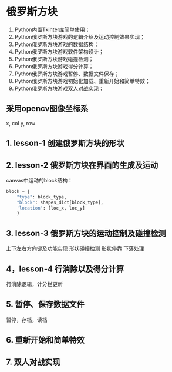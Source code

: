# 俄罗斯方块

1. Python内置Tkinter库简单使用；
2. Python俄罗斯方块游戏的逻辑介绍及运动控制效果实现；
3. Python俄罗斯方块游戏的数据结构；
4. Python俄罗斯方块游戏软件架构设计；
5. Python俄罗斯方块游戏碰撞检测；
6. Python俄罗斯方块游戏得分计算；
7. Python俄罗斯方块游戏暂停、数据文件保存；
8. Python俄罗斯方块游戏初始化加载、重新开始和简单特效；
9. Python俄罗斯方块游戏双人对战实现；

## 采用opencv图像坐标系

x, col
y, row

## 1. lesson-1 创建俄罗斯方块的形状

## 2. lesson-2 俄罗斯方块在界面的生成及运动

canvas中运动的block结构：
```python
block = {
    "type": block_type,
    "block": shapes_dict[block_type],
    'location': [loc_x, loc_y]
    }
```

## 3. lesson-3 俄罗斯方块的运动控制及碰撞检测

上下左右方向键及功能实现
形状碰撞检测
形状停靠
下落处理

## 4，lesson-4 行消除以及得分计算

行消除逻辑，计分栏更新

## 5. 暂停、保存数据文件

暂停，存档，读档

## 6. 重新开始和简单特效

## 7. 双人对战实现

